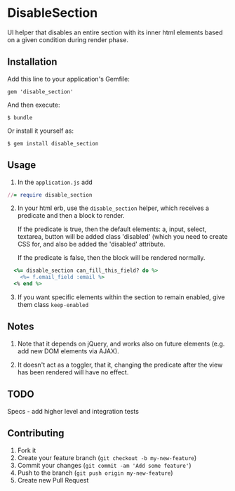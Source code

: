 # DisableSection

UI helper that disables an entire section with its inner html elements based on a given condition during render phase.

## Installation

Add this line to your application's Gemfile:

    gem 'disable_section'

And then execute:

    $ bundle

Or install it yourself as:

    $ gem install disable_section

## Usage

  1. In the ```application.js``` add
```ruby
//= require disable_section
```

  2. In your html erb, use the ```disable_section``` helper, which receives a predicate and then a block to render.

     If the predicate is true, then the default elements: a, input, select, textarea, button will be added class 'disabled' (which you need to create CSS for, and also be added the 'disabled' attribute.

     If the predicate is false, then the block will be rendered normally.

```ruby
  <%= disable_section can_fill_this_field? do %>
    <%= f.email_field :email %>
  <% end %>
```

  3. If you want specific elements within the section to remain enabled, give them class ```keep-enabled```


## Notes

  1. Note that it depends on jQuery, and works also on future elements (e.g. add new DOM elements via AJAX).

  2. It doesn't act as a toggler, that it, changing the predicate after the view has been rendered will have no effect.

## TODO

 Specs - add higher level and integration tests

## Contributing

1. Fork it
2. Create your feature branch (`git checkout -b my-new-feature`)
3. Commit your changes (`git commit -am 'Add some feature'`)
4. Push to the branch (`git push origin my-new-feature`)
5. Create new Pull Request
